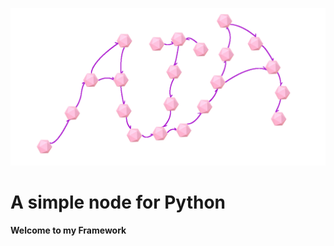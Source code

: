 <p align="center">
  <img src="logo.png" width="600" title="Welcome to my framework">
</p>

<h1 dir="auto">
  <a id="user-content-a-simple-visual-node-editor-for-python" class="anchor" aria-hidden="true" href="#a-simple-node-for-python">
  </a>
  A simple node for Python
</h1>

<p dir="auto">
  <strong>
    Welcome to my Framework
  </strong>
</p>

